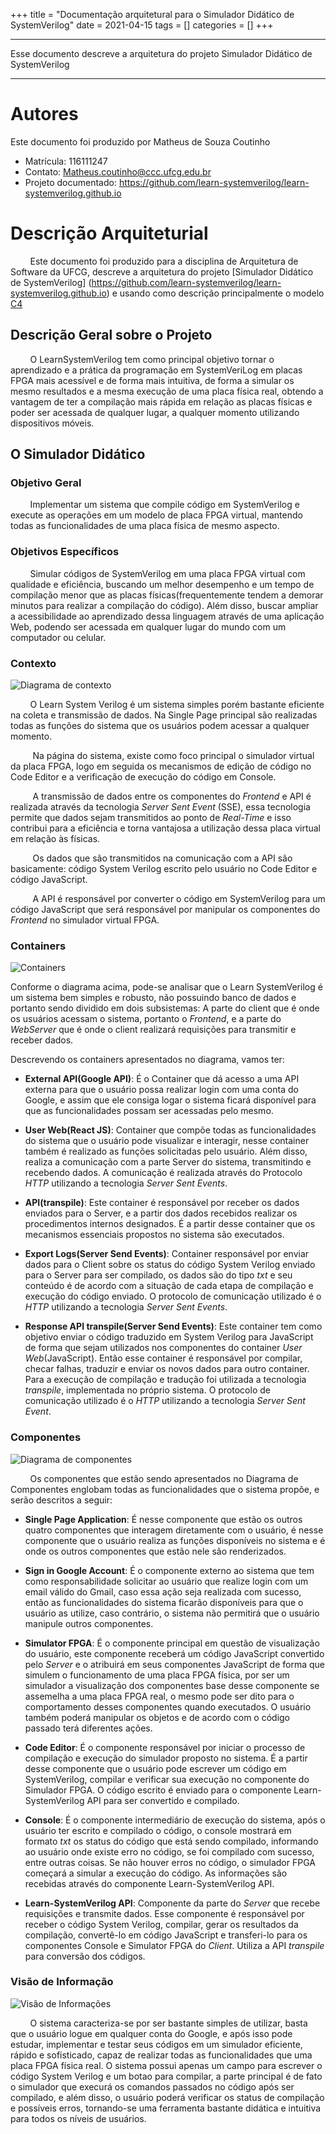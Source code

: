 +++
title = "Documentação arquitetural para o Simulador Didático de SystemVerilog" 
date = 2021-04-15 
tags = [] 
categories = [] 
+++

***

Esse documento descreve a arquitetura do projeto Simulador Didático de SystemVerilog

***

# Autores 

Este documento foi produzido por Matheus de Souza Coutinho

- Matrícula: 116111247
- Contato: Matheus.coutinho@ccc.ufcg.edu.br
- Projeto documentado: https://github.com/learn-systemverilog/learn-systemverilog.github.io

# Descrição Arquiteturial

&nbsp;&nbsp;&nbsp;&nbsp;&nbsp;&nbsp;&nbsp;&nbsp;Este documento foi produzido para a disciplina de Arquitetura de Software da UFCG, descreve a arquitetura do projeto [Simulador Didático de SystemVerilog] (https://github.com/learn-systemverilog/learn-systemverilog.github.io) e usando como descrição principalmente o modelo [C4](https://c4model.com/)

## Descrição Geral sobre o Projeto

&nbsp;&nbsp;&nbsp;&nbsp;&nbsp;&nbsp;&nbsp;&nbsp;O LearnSystemVerilog tem como principal objetivo tornar o aprendizado e a prática da programação em SystemVeriLog em placas FPGA mais acessível e de forma mais intuitiva, de forma a simular os mesmo resultados e a mesma execução de uma placa física real, obtendo a vantagem de ter a compilação mais rápida em relação as placas físicas e poder ser acessada de qualquer lugar, a qualquer momento utilizando dispositivos móveis.

## O Simulador Didático

### Objetivo Geral

&nbsp;&nbsp;&nbsp;&nbsp;&nbsp;&nbsp;&nbsp;&nbsp;Implementar um sistema que compile código em SystemVerilog e execute as operações em um modelo de placa FPGA virtual, mantendo todas as funcionalidades de uma placa física de mesmo aspecto. 

### Objetivos Específicos

&nbsp;&nbsp;&nbsp;&nbsp;&nbsp;&nbsp;&nbsp;&nbsp;Simular códigos de SystemVerilog em uma placa FPGA virtual com qualidade e eficiência, buscando um melhor desempenho e um tempo de compilação menor que as placas físicas(frequentemente tendem a demorar minutos para realizar a compilação do código).  Além disso, buscar ampliar a acessibilidade ao aprendizado dessa linguagem através de uma aplicação Web, podendo ser acessada em qualquer lugar do mundo com um computador ou celular.


### Contexto

<img src="../learnSystemVerilog/contexto.png" alt="Diagrama de contexto" ></img>
<p>&nbsp;&nbsp;&nbsp;&nbsp;&nbsp;&nbsp;&nbsp;&nbsp;O Learn System Verilog é um sistema simples porém bastante eficiente na coleta e transmissão de dados. Na Single Page principal são realizadas todas as funções do sistema que os usuários podem acessar a qualquer momento. </p>
<p>&nbsp;&nbsp;&nbsp;&nbsp;&nbsp;&nbsp;&nbsp;&nbsp;
Na página do sistema, existe como foco principal o simulador virtual da placa FPGA, logo em seguida os mecanismos de edição de código no Code Editor e a verificação de execução do código em Console. </p>
<p>&nbsp;&nbsp;&nbsp;&nbsp;&nbsp;&nbsp;&nbsp;&nbsp;
A transmissão de dados entre os componentes do <i>Frontend</i> e API é realizada através da tecnologia <i>Server Sent Event</i> (SSE), essa tecnologia permite que dados sejam transmitidos ao ponto de <i>Real-Time</i> e isso contribui para a eficiência e torna vantajosa a utilização dessa
placa virtual em relação às físicas.</p>
<p>&nbsp;&nbsp;&nbsp;&nbsp;&nbsp;&nbsp;&nbsp;&nbsp;
Os dados que são transmitidos na comunicação com a API são basicamente: código System Verilog escrito pelo usuário no Code Editor e código JavaScript. </p>
<p>&nbsp;&nbsp;&nbsp;&nbsp;&nbsp;&nbsp;&nbsp;&nbsp;
A API é responsável por converter o código em SystemVerilog para um código JavaScript que será responsável por manipular os componentes do <i>Frontend</i> no simulador virtual FPGA. 
</p>
	
### Containers


<img src="../learnSystemVerilog/container.png" alt="Containers" ></img>
<p>Conforme o diagrama acima, pode-se analisar que o Learn SystemVerilog é um sistema bem simples e robusto, não possuindo banco de dados e portanto sendo dividido em dois subsistemas: A parte do client que é onde os usuários acessam o sistema, portanto o <i>Frontend</i>, e a parte do <i>WebServer</i> que é onde o client realizará requisições para transmitir e receber dados.</p>

<p>Descrevendo os containers apresentados no diagrama, vamos ter:</p>

+ **External API(Google API)**: É o Container que dá acesso a uma API externa para que o usuário possa realizar login com uma conta do Google, e assim que ele consiga logar o sistema ficará disponível para que as funcionalidades possam ser acessadas pelo mesmo.

+ **User Web(React JS)**: Container que compõe todas as funcionalidades do sistema que o usuário pode visualizar e interagir, nesse container também é realizado as funções solicitadas pelo usuário.  Além disso, realiza a comunicação com a parte Server do sistema, transmitindo e recebendo dados.  A comunicação é realizada através do Protocolo *HTTP* utilizando a tecnologia *Server Sent Events*. 

+ **API(transpile)**: Este container é responsável por receber os dados enviados para o Server, e a partir dos dados recebidos realizar os procedimentos internos designados. É a partir desse container que os mecanismos essenciais propostos no sistema são executados.

+ **Export Logs(Server Send Events)**: Container responsável por enviar dados para o Client sobre os status do código System Verilog enviado para o Server para ser compilado, os dados são do tipo *txt* e seu conteúdo é de acordo com a situação de cada etapa de compilação e execução do código enviado. O protocolo de comunicação utilizado é o *HTTP* utilizando a tecnologia *Server Sent Events*.

+ **Response API transpile(Server Send Events)**: Este container tem como objetivo enviar o código traduzido em System Verilog para JavaScript de forma que sejam utilizados nos componentes do container *User Web*(JavaScript). Então esse container é responsável por compilar, checar falhas, traduzir e enviar os novos dados para outro container. Para a execução de compilação e tradução foi utilizada a tecnologia *transpile*, implementada no próprio sistema. O protocolo de comunicação utilizado é o *HTTP* utilizando a tecnologia *Server Sent Event*.
	
	
### Componentes
<p />
<img src="../learnSystemVerilog/componentes.png" alt="Diagrama de componentes" ></img>
<p /><p />
&nbsp;&nbsp;&nbsp;&nbsp;&nbsp;&nbsp;&nbsp;&nbsp;Os componentes que estão sendo apresentados no Diagrama de Componentes englobam todas as funcionalidades que o sistema propõe, e serão descritos a seguir:
	
+ **Single Page Application**: É nesse componente que estão os outros quatro componentes que interagem diretamente com o usuário, é nesse componente que o usuário realiza as funções disponíveis no sistema e é onde os outros componentes que estão nele são renderizados.

+ **Sign in Google Account**: É o componente externo ao sistema que tem como responsabilidade solicitar ao usuário que realize login com um email válido do Gmail, caso essa ação seja realizada com sucesso, então as funcionalidades do sistema ficarão disponíveis para que o usuário as utilize, caso contrário, o sistema não permitirá que o usuário manipule outros componentes.

+ **Simulator FPGA**: É o componente principal em questão de visualização do usuário, este componente receberá um código JavaScript convertido pelo *Server* e o atribuirá em seus componentes JavaScript de forma que simulem o funcionamento de uma placa FPGA física, por ser um simulador a visualização dos componentes base desse componente se assemelha a uma placa FPGA real, o mesmo pode ser dito para o comportamento desses componentes quando executados. O usuário também poderá manipular os objetos e de acordo com o código passado terá diferentes ações.

+ **Code Editor**: É o componente responsável por iniciar o processo de compilação e execução do simulador proposto no sistema. É a partir desse componente que o usuário pode escrever um código em SystemVerilog, compilar e verificar sua execução no componente do Simulador FPGA. O código escrito é enviado para o componente Learn-SystemVerilog API para ser convertido e compilado.

+ **Console**: É o componente intermediário de execução do sistema, após o usuário ter escrito e compilado o código, o console mostrará em formato *txt* os status do código que está sendo compilado, informando ao usuário onde existe erro no código, se foi compilado com sucesso, entre outras coisas. Se não houver erros no código, o simulador FPGA começará a simular a execução do código. As informações são recebidas através do componente Learn-SystemVerilog API.

+ **Learn-SystemVerilog API**: Componente da parte do *Server* que recebe requisições e transmite dados. Esse componente é responsável por receber o código System Verilog, compilar, gerar os resultados da compilação, convertê-lo em código JavaScript e transferi-lo para os componentes Console e Simulator FPGA do *Client*. Utiliza a API *transpile* para conversão dos códigos.

### Visão de Informação

<img src="../learnSystemVerilog/Fluxo de Informacoes.png" alt="Visão de Informações" ></img>


<p>&nbsp;&nbsp;&nbsp;&nbsp;&nbsp;&nbsp;&nbsp;&nbsp;O sistema caracteriza-se por ser bastante simples de utilizar, basta que o usuário logue em qualquer conta do Google, e após isso pode estudar, implementar e testar seus códigos em um simulador eficiente, rápido e sofisticado, capaz de realizar todas as funcionalidades que uma placa FPGA física real. O sistema possui apenas um campo para escrever o código System Verilog e um botao para compilar, a parte principal é de fato o simulador que execurá os comandos passados no código após ser compilado, e além disso, o usuário poderá verificar os status de compilação e possíveis erros, tornando-se uma ferramenta bastante didática e intuitiva para todos os níveis de usuários.</p>


